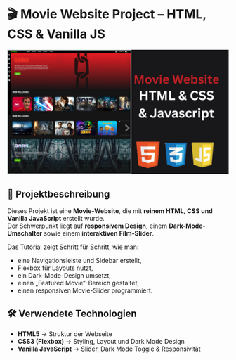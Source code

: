 # 🎬 Movie Website Project – HTML, CSS & Vanilla JS

![Projektvorschau](https://github.com/ramazanozguven/18_Movie-Website-Project-HTML-CSS-Vanilla-JS/blob/523d203a73faa0481b90e11fa6911918f3b80ca8/Thumbnail.png)

## 📖 Projektbeschreibung  
Dieses Projekt ist eine **Movie-Website**, die mit **reinem HTML, CSS und Vanilla JavaScript** erstellt wurde.  
Der Schwerpunkt liegt auf **responsivem Design**, einem **Dark-Mode-Umschalter** sowie einem **interaktiven Film-Slider**.  

Das Tutorial zeigt Schritt für Schritt, wie man:  
- eine Navigationsleiste und Sidebar erstellt,  
- Flexbox für Layouts nutzt,  
- ein Dark-Mode-Design umsetzt,  
- einen „Featured Movie“-Bereich gestaltet,  
- einen responsiven Movie-Slider programmiert.  

## 🛠️ Verwendete Technologien  

- **HTML5** → Struktur der Webseite  
- **CSS3 (Flexbox)** → Styling, Layout und Dark Mode Design  
- **Vanilla JavaScript** → Slider, Dark Mode Toggle & Responsivität  
